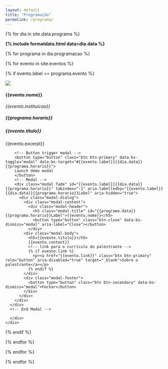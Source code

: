 ```yaml
---
layout: default
title: "Programação"
permalink: /programa/
---
```


<div class="container-md my-2">

<div class="col border m-2 bg-light">

{% for dia in site.data.programa %}

<div class="alert bg-success bg-gradient text-white" role="alert">
  <b>{% include formatdata.html data=dia.data %}</b>
</div>

{% for programa in dia.programacao %}

{% for evento in site.eventos %}

{% if evento.label == programa.evento %}

<div class="card m-3">
  <div class="row g-0">
    <div class="col-md-3">
      <img src="{{site.baseurl}}/img/eventos/{{evento.img}}" class="card-img-top" style="object-fit: contain;">
    </div>
    <div class="col-md-9">
      <div class="card-body">
        <h4 class="card-title">{{evento.nome}}</h4>
        <p><i>{{evento.instituicao}}</i></p>
        <h5>{{programa.horario}}</h5>
        <h5>{{evento.titulo}}</h5>
        {{evento.excerpt}}

        <!-- Button trigger modal -->
        <button type="button" class="btn btn-primary" data-bs-toggle="modal" data-bs-target="#{{evento.label}}{{dia.data}}{{programa.horario}}">
        Launch demo modal
        </button>
        <!-- Modal -->
        <div class="modal fade" id="{{evento.label}}{{dia.data}}{{programa.horario}}" tabindex="-1" aria-labelledby="{{evento.label}}{{dia.data}}{{programa.horario}}Label" aria-hidden="true">
          <div class="modal-dialog">
            <div class="modal-content">
              <div class="modal-header">
                <h5 class="modal-title" id="{{programa.data}}{{programa.horario}}Label">{{evento.nome}}</h5>
                <button type="button" class="btn-close" data-bs-dismiss="modal" aria-label="Close"></button>
              </div>
            <div class="modal-body">
              <h5>{{evento.titulo}}</h5>
              {{evento.content}}
              <!-- link para o currículo do palestrante -->
              {% if evento.link %}
                <p><a href="{{evento.link}}" class="btn btn-primary" role="button" aria-disabled="true" target="_blank">Sobre o palestrante</a></p>
              {% endif %}
            </div>
            <div class="modal-footer">
              <button type="button" class="btn btn-secondary" data-bs-dismiss="modal">Fechar</button>
            </div>
          </div>
        </div>
      </div>
      <!-- End Modal -->
        
      </div>
    </div>
  </div>
</div>

{% endif %}

{% endfor %}

{% endfor %}

{% endfor %}

</div>
</div>